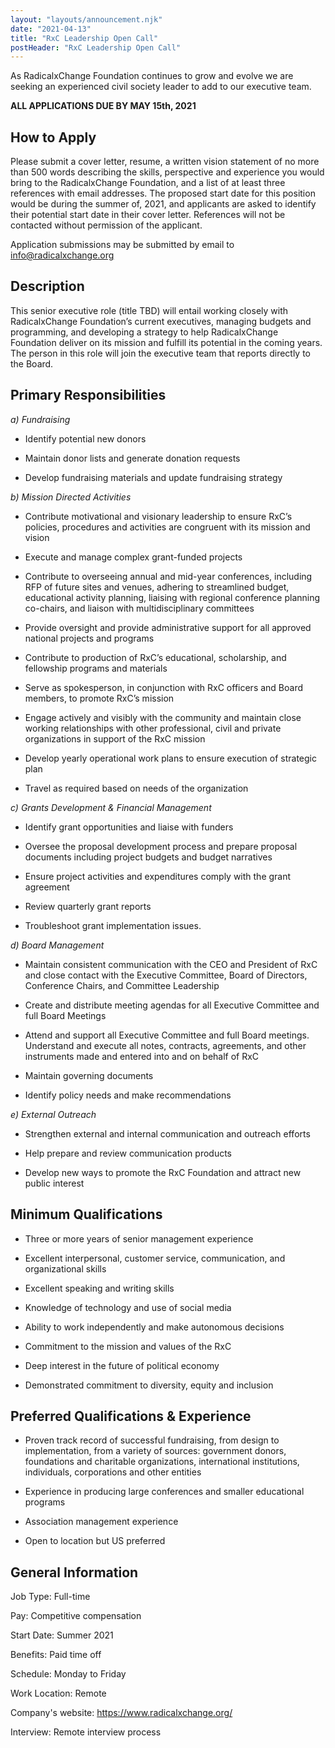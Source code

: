 ```yaml
---
layout: "layouts/announcement.njk"
date: "2021-04-13"
title: "RxC Leadership Open Call"
postHeader: "RxC Leadership Open Call"
---
```


As RadicalxChange Foundation continues to grow and evolve we are seeking an experienced civil society leader to add to our executive team.

**ALL APPLICATIONS DUE BY MAY 15th, 2021**

## How to Apply

Please submit a cover letter, resume, a written vision statement of no more than 500 words describing the skills, perspective and experience you would bring to the RadicalxChange Foundation, and a list of at least three references with email addresses. The proposed start date for this position would be during the summer of, 2021, and applicants are asked to identify their potential start date in their cover letter. References will not be contacted without permission of the applicant.

Application submissions may be submitted by email to [info@radicalxchange.org](mailto:info@radicalxchange.org)

## Description

This senior executive role (title TBD) will entail working closely with RadicalxChange Foundation’s current executives, managing budgets and programming, and developing a strategy to help RadicalxChange Foundation deliver on its mission and fulfill its potential in the coming years.  The person in this role will join the executive team that reports directly to the Board.

## Primary Responsibilities

*a) Fundraising*

- Identify potential new donors

- Maintain donor lists and generate donation requests

- Develop fundraising materials and update fundraising strategy

*b) Mission Directed Activities*

-  Contribute motivational and visionary leadership to ensure RxC’s policies, procedures and activities are congruent with its mission and vision

- Execute and manage complex grant-funded projects

- Contribute to overseeing annual and mid-year conferences, including RFP of future sites and venues, adhering to streamlined budget, educational activity planning, liaising with regional conference planning co-chairs, and liaison with multidisciplinary committees

- Provide oversight and provide administrative support for all approved national projects and programs

- Contribute to production of RxC’s educational, scholarship, and fellowship programs and materials

- Serve as spokesperson, in conjunction with RxC officers and Board members, to promote RxC’s mission

- Engage actively and visibly with the community and maintain close working relationships with other professional, civil and private organizations in support of the RxC mission

- Develop yearly operational work plans to ensure execution of strategic plan

- Travel as required based on needs of the organization

*c) Grants Development & Financial Management*

- Identify grant opportunities and liaise with funders

- Oversee the proposal development process and prepare proposal documents including project budgets and budget narratives

- Ensure project activities and expenditures comply with the grant agreement

- Review quarterly grant reports

- Troubleshoot grant implementation issues.

*d) Board Management*

- Maintain consistent communication with the CEO and President of RxC and close contact with the Executive Committee, Board of Directors, Conference Chairs, and Committee Leadership

- Create and distribute meeting agendas for all Executive Committee and full Board Meetings

- Attend and support all Executive Committee and full Board meetings. Understand and execute all notes, contracts, agreements, and other instruments made and entered into and on behalf of RxC

- Maintain governing documents

- Identify policy needs and make recommendations

*e) External Outreach*

- Strengthen external and internal communication and outreach efforts

- Help prepare and review communication products

- Develop new ways to promote the RxC Foundation and attract new public interest

## Minimum Qualifications

- Three or more years of senior management experience

- Excellent interpersonal, customer service, communication, and organizational skills

- Excellent speaking and writing skills

- Knowledge of technology and use of social media

- Ability to work independently and make autonomous decisions

- Commitment to the mission and values of the RxC

- Deep interest in the future of political economy

- Demonstrated commitment to diversity, equity and inclusion

## Preferred Qualifications & Experience

- Proven track record of successful fundraising, from design to implementation, from a variety of sources: government donors, foundations and charitable organizations, international institutions, individuals, corporations and other entities

- Experience in producing large conferences and smaller educational programs

- Association management experience

- Open to location but US preferred

## General Information

Job Type: Full-time

Pay: Competitive compensation

Start Date: Summer 2021

Benefits: Paid time off

Schedule: Monday to Friday

Work Location: Remote

Company's website: https://www.radicalxchange.org/

Interview: Remote interview process
